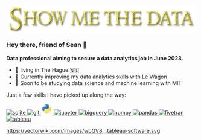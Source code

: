 <p align="center"><img src="cooltext435736123170202.png" align="center" width="500"></p>


### Hey there, friend of Sean 👋

**Data professional aiming to secure a data analytics job in June 2023.**

- 🏴󠁧󠁢󠁳󠁣󠁴󠁿 living in The Hague 🇳🇱
- 🌱 Currently improving my data analytics skills with Le Wagon
- 🔭 Soon to be studying data science and machine learning with MIT 


Just a few skills I have picked up along the way:

<p align="centre">
  <a href="https://www.sqlite.org/" target="_blank" rel="noreferrer"> <img src="https://www.vectorlogo.zone/logos/sqlite/sqlite-icon.svg" alt="sqlite" width="30" height="30"/> </a> 
  <a href="https://git-scm.com/" target="_blank" rel="noreferrer"> <img src="https://www.vectorlogo.zone/logos/git-scm/git-scm-icon.svg" alt="git" width="30" height="30"/> </a>
  <a href="https://www.python.org" target="_blank" rel="noreferrer"> <img src="https://raw.githubusercontent.com/devicons/devicon/master/icons/python/python-original.svg" alt="python" width="30"      height="30"/> </a>
  <a href="https://jupyter.org/" target="_blank" rel="noreferrer"> <img src="https://www.vectorlogo.zone/logos/jupyter/jupyter-icon.svg" alt="jupyter" width="30" height="30"/> </a>
<!--   <a href="https://analytics.withgoogle.com/" target="_blank" rel="noreferrer"> <img src="https://www.vectorlogo.zone/util/preview.html?image=/logos/google_analytics/google_analytics-ar21.svg" alt="google_analytics" width="30" height="30"/> </a> -->
  <a href="https://cloud.google.com/bigquery" target="_blank" rel="noreferrer"> <img src="https://www.vectorlogo.zone/logos/google_bigquery/google_bigquery-icon.svg" alt="bigquery" width="30"            height="30"/> </a> 
  <a href="https://numpy.org/" target="_blank" rel="noreferrer"> <img src="https://www.vectorlogo.zone/logos/numpy/numpy-icon.svg" alt="numpy" width="30" height="30"/> </a> 
  <a href="https://zapier.com/" target="_blank" rel="noreferrer"> <img src="https://www.vectorlogo.zone/logos/zapier/zapier-icon.svg" alt="pandas" width="30" height="30"/> </a>  
  <a href="https://www.fivetran.com/" target="_blank" rel="noreferrer"> <img src="https://www.vectorlogo.zone/logos/fivetran/fivetran-icon.svg" alt="fivetran" width="30" height="30"/> </a> 
  <a href="https://www.tableau.com/" target="_blank" rel="noreferrer"> <img src="https://vectorwiki.com/images/wbGV8__tableau-software.svg" alt="tableau" width="30" height="30"/> </a>
</p>

https://vectorwiki.com/images/wbGV8__tableau-software.svg
